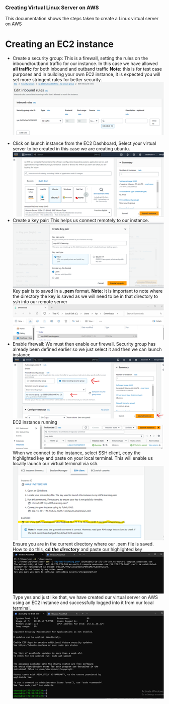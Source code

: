 ### Creating Virtual Linux Server on AWS ###
This documentation shows the steps taken to create a Linux virtual server on AWS 
# Creating an EC2 instance #
- Create a security group: This is a firewall, setting the rules on the inbound/outband traffic for our instance. In this case we have allowed **all traffic** for both inbound and outband traffic
**Note:** this is for test case purposes and in building your own EC2 instance, it is expected you will set more stringent rules for better security.
![Below screenshot references security group rule](Images/Security_group.png)
* Click on launch instance from the EC2 Dashboard, Select your virtual server to be created in this case we are creating ubuntu.
![Below screenshot for reference](Images/Ubuntu.png)
* Create a key pair: This helps us connect remotely to our instance.
![Below screenshot for refence](Images/keypair.png)
Key pair is to saved in a **.pem** format.
**Note:** It is important to note where the directory the key is saved as we will need to be in that directory to ssh into our remote server
![Below screenshot for reference](Images/PEM_key.png)
* Enable firewall: We must then enable our firewall. Security group has already been defined earlier so we just select it and then we can launch instance
![Below screenshot for reference](Images/sec_group.png)
EC2 instance running
![Below screenshot for reference](Images/EC2_instance.png)
When we connect to the instance, select SSH client, copy the highlighted key and paste on your local terminal. This will enable us locally launch our virtual terminal via ssh.
![Below screenshot for reference](Images/EC2_instance_connect.png)
Ensure you are in the current directory where our .pem file is saved. How to do this, **cd** ***the directory*** and paste our highlighted key
![Below screenshot for reference](Images/ssh_EC2_instance.png)
Type yes and just like that, we have created our virtual server on AWS using an EC2 instance and successfully logged into it from our local terminal.
![Below screenshot for reference](Images/ssh_EC2instance.png)
